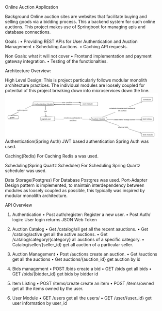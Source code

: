 Online Auction Application

Background
Online auction sites are websites that facilitate buying and selling goods via a bidding process. This a backend system for such online auctions. This project makes use of Springboot for managing apis and database connections. 

Goals :
•	Providing REST APIs for User Authentication and Auction Management
•	Scheduling Auctions.
•	Caching API requests.

Non Goals: what it will not cover
•	Frontend implementation and payment gateway integration.
•	Testing of the functionalties.

Architecture Overview:

High Level Design:
This is project particularly follows modular monolith architecture practices. The individual modules are loosely coupled for potential of this project breaking down into microservices down the line.
 ![alt text](https://github.com/tsartrooper/AuctionApplicationModularMonolith/blob/main/images/auction_application_hld.png)
Authentication(Spring Auth)
JWT based authentication Spring Auth was used.

Caching(Redis) 
For Caching Redis a was used.

Scheduling(Spring Quartz Scheduler)
For Scheduling Spring Quartz scheduler was used.

Data Storage(Postgres)
For Database Postgres was used.
Port-Adapter Design pattern is implemented, to maintain interdependency between modules as loosely coupled as possible, this typically was inspired by modular monolilth architecture.

API Overview

1.	Authentication 
•	Post auth/register: Register a new user.
•	Post Auth/ login: User login returns JSON Web Token

2.	Auction Catalog
•	Get /catalog/all get all the recent aauctions.
•	Get /catalog/active get all the active auctions.
•	Get /catalog/category/{category} all auctions of a specific category.
•	Catalog/seller/{seller_id} get all auction of a particular seller.

3.	Auction Management
•	Post  /auctions create an auction.
•	Get /auctions get all the auctions
•	Get auctions/{auction_id} get auction by id

4.	Bids management
•	POST  /bids create a bid
•	GET /bids get all bids 
•	GET /bids/{bidder_id} get bids by bidder id

5.	Item Listing
•	POST /items/create create an item
•	POST /items/owned get all the items owned by the user.

6.	User Module
•	GET /users get all the users/
•	GET /user/{user_id}  get user information by user_id





	
